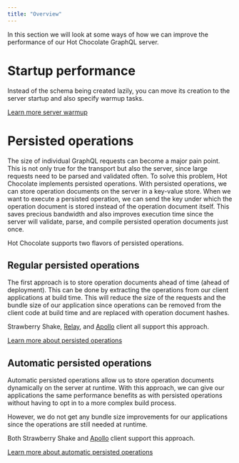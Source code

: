 ```yaml
---
title: "Overview"
---
```


In this section we will look at some ways of how we can improve the performance of our Hot Chocolate GraphQL server.

# Startup performance

Instead of the schema being created lazily, you can move its creation to the server startup and also specify warmup tasks.

[Learn more server warmup](/docs/hotchocolate/v16/server/warmup)

# Persisted operations

The size of individual GraphQL requests can become a major pain point. This is not only true for the transport but also the server, since large requests need to be parsed and validated often. To solve this problem, Hot Chocolate implements persisted operations. With persisted operations, we can store operation documents on the server in a key-value store. When we want to execute a persisted operation, we can send the key under which the operation document is stored instead of the operation document itself. This saves precious bandwidth and also improves execution time since the server will validate, parse, and compile persisted operation documents just once.

Hot Chocolate supports two flavors of persisted operations.

## Regular persisted operations

The first approach is to store operation documents ahead of time (ahead of deployment).
This can be done by extracting the operations from our client applications at build time. This will reduce the size of the requests and the bundle size of our application since operations can be removed from the client code at build time and are replaced with operation document hashes.

Strawberry Shake, [Relay](https://relay.dev/docs/guides/persisted-queries/), and [Apollo](https://www.apollographql.com/docs/react/api/link/persisted-queries/) client all support this approach.

[Learn more about persisted operations](/docs/hotchocolate/v16/performance/persisted-operations)

## Automatic persisted operations

Automatic persisted operations allow us to store operation documents dynamically on the server at runtime. With this approach, we can give our applications the same performance benefits as with persisted operations without having to opt in to a more complex build process.

However, we do not get any bundle size improvements for our applications since the operations are still needed at runtime.

Both Strawberry Shake and [Apollo](https://www.apollographql.com/docs/apollo-server/performance/apq/) client support this approach.

[Learn more about automatic persisted operations](/docs/hotchocolate/v16/performance/automatic-persisted-operations)
